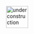  <img src="http://www.gosc.org/_Media/under-construction-yellow-d_med.png" width="60" alt="under construction" />